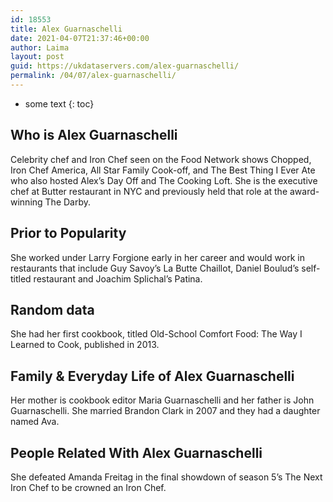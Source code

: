 ```yaml
---
id: 18553
title: Alex Guarnaschelli
date: 2021-04-07T21:37:46+00:00
author: Laima
layout: post
guid: https://ukdataservers.com/alex-guarnaschelli/
permalink: /04/07/alex-guarnaschelli/
---
```


* some text
{: toc}


## Who is Alex Guarnaschelli
                  
                  
                  
Celebrity chef and Iron Chef seen on the Food Network shows Chopped, Iron Chef America, All Star Family Cook-off, and The Best Thing I Ever Ate who also hosted Alex&#8217;s Day Off and The Cooking Loft. She is the executive chef at Butter restaurant in NYC and previously held that role at the award-winning The Darby.
                  
              
            
              
            
                
                
                
## Prior to Popularity
                  
                  
                  
She worked under Larry Forgione early in her career and would work in restaurants that include Guy Savoy&#8217;s La Butte Chaillot, Daniel Boulud&#8217;s self-titled restaurant and Joachim Splichal&#8217;s Patina. 
                  
              
            
              
            
                
                
                
## Random data
                  
                  
                  
She had her first cookbook, titled Old-School Comfort Food: The Way I Learned to Cook, published in 2013.
                  
              
            
              
            
                
                
                
## Family & Everyday Life of Alex Guarnaschelli
                  
                  
                  
Her mother is cookbook editor Maria Guarnaschelli and her father is John Guarnaschelli. She married Brandon Clark in 2007 and they had a daughter named Ava.
                  
              
            
              
            
                
                
                
## People Related With Alex Guarnaschelli
                  
                  
                  
She defeated Amanda Freitag in the final showdown of season 5&#8217;s The Next Iron Chef to be crowned an Iron Chef.
                  
              
            
              
            
                
              
            
              
              
            
            
              
            
          
          
          